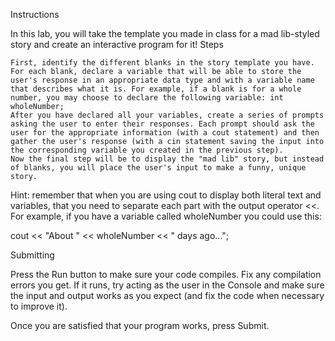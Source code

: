 Instructions

In this lab, you will take the template you made in class for a mad lib-styled story and create an interactive program for it!
Steps

    First, identify the different blanks in the story template you have. For each blank, declare a variable that will be able to store the user's response in an appropriate data type and with a variable name that describes what it is. For example, if a blank is for a whole number, you may choose to declare the following variable: int wholeNumber;
    After you have declared all your variables, create a series of prompts asking the user to enter their responses. Each prompt should ask the user for the appropriate information (with a cout statement) and then gather the user's response (with a cin statement saving the input into the corresponding variable you created in the previous step).
    Now the final step will be to display the "mad lib" story, but instead of blanks, you will place the user's input to make a funny, unique story.

Hint: remember that when you are using cout to display both literal text and variables, that you need to separate each part with the output operator <<. For example, if you have a variable called wholeNumber you could use this:

cout << "About " << wholeNumber << " days ago...";

Submitting

Press the Run button to make sure your code compiles. Fix any compilation errors you get. If it runs, try acting as the user in the Console and make sure the input and output works as you expect (and fix the code when necessary to improve it).

Once you are satisfied that your program works, press Submit.
